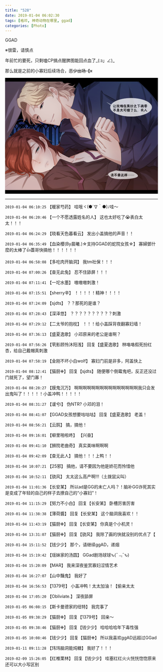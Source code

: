 ```yaml
---
title: "528"
date: 2019-01-04 06:02:30
tags: [格邓, 神奇动物在哪里, ggad]
categories: [Photo]
---
```


<p>GGAD</p> 
<p>※很雷，请慎点</p> 
<p>年前忙的要死，只剩嗑CP搞点醒脾图能回点血了_(:з」∠)_</p> 
<p>那么就是之前的小寡妇后续场合，<span style="text-decoration:line-through;"  >恶少</span><span style="text-decoration:line-through;"  >出场【x</span></p>

![](https://raw.githubusercontent.com/alicewish/meowchain247/master/img_cVZNdzJtQk9JV2N4ek5mWnIvaFNGbXZ0WlZnU2IwNlNEZUM4T1ArR3J6ZFJwUm1FMVJNaUFBPT0.jpg)

---

`2019-01-04 06:10:25` 【暖家芍药】 哇哦ヾ(●´∇｀●)ﾉ哇～

`2019-01-04 06:20:46` 【一个不愿透露姓名的人】 这也太好吃了😭表白太太！！！

`2019-01-04 06:24:29` 【晓看天色暮看云】 发出小盖搞他的声音！！

`2019-01-04 06:35:49` 【血染櫻(By晨曦.)☆支持GGAD的蛇院女孩☆】 寡婦鄧什麼的太棒了👍蓋哥快搞他！！！！！！

`2019-01-04 06:58:08` 【多吃肉开脑洞】 我tm社保！！！

`2019-01-04 07:00:26` 【查无此兔】 忍不住舔屏！！！

`2019-01-04 07:11:41` 【一坨水墨】 嗷嗷嗷刺激！

`2019-01-04 07:15:51` 【sherry辛】 ！！！！！精神！！！！

`2019-01-04 07:24:09` 【sjdts】 ？？那死的是谁？

`2019-01-04 07:28:43` 【深泽悠】 ？？？？？？？？？？刺激

`2019-01-04 07:29:12` 【二太爷的抱枕】 ！！！给小盖踩背夜翻寡妇墙！

`2019-01-04 07:36:13` 【盛夏逸歌】 小邓原来的老公是谁啊？

`2019-01-04 07:56:26` 【茕影顾怜沐阳浅】 回复【盛夏逸歌】 林咯咯假死扮红杏，给自己戴帽真刺激

`2019-01-04 07:58:19` 【金刚不坏小白wolf】 寡妇门前是非多，阿盖快上

`2019-01-04 08:12:41` 【猫厨✙】 回复【sjdts】 随便哪个倒霉鬼吧，反正还没过门就死了，望门寡！

`2019-01-04 08:28:27` 【膜鬼沉万】 啊啊啊啊啊啊啊啊啊啊啊啊啊啊啊我只会发出鬼叫了！！！！！小盖冲鸭！！！！！

`2019-01-04 08:31:27` 【谖兮i】 伪NTR? 小邓的泪！

`2019-01-04 08:41:07` 【GGAD女孩想要咕咕咕】 回复【盛夏逸歌】 老盖！

`2019-01-04 08:56:21` 【云鹄】 搞，搞他！

`2019-01-04 09:16:01` 【噼里啪啦咚】 【兴奋】

`2019-01-04 09:41:10` 【狮院老曲奇】 真实美味啊啊啊

`2019-01-04 09:42:09` 【查无此人】 搞他！！！上鸭！！

`2019-01-04 10:07:21` 【25邪】 搞他，请不要因为他是娇花而怜惜他

`2019-01-04 10:52:11` 【骁风】 太太这么高产啊!!!（土拨鼠尖叫）

`2019-01-04 11:01:36` 【长安某】 所以ad是GG的未亡人吗？！脑补GG诈死其实是变成了年轻的自己的样子去撩自己的“小寡妇”！

`2019-01-04 11:15:29` 【努力不小白】 回复【长安某】 卧槽厉害厉害

`2019-01-04 11:38:38` 【薄荷醬】 回复【长安某】 这个脑洞我喜欢！！

`2019-01-04 11:43:19` 【猫厨✙】 回复【长安某】 你真是个小机灵！

`2019-01-04 13:31:07` 【猫厨✙】 回复【骁风】 我除了画的快就没别的优点了【

`2019-01-04 15:11:52` 【钱少少】 那个，请继续ggAD，递烟

`2019-01-04 15:19:42` 【瑶妹家的汤圆】 GGad剧场球球ԅ(¯﹃¯ԅ)

`2019-01-04 15:20:09` 【MAR】 我来深夜鉴赏寡妇涩情艺术

`2019-01-04 16:27:07` 【山中豔鬼】 我好了

`2019-01-04 16:56:53` 【1379号】 小盖冲鸭！太太加油！【偷亲太太

`2019-01-04 17:05:20` 【Obliviate.】 深夜舔屏

`2019-01-05 06:08:15` 【斯卡曼德家的纽特】 我完事了

`2019-01-05 09:38:29` 【猫厨✙】 回复【1379号】 回亲～

`2019-01-05 09:38:46` 【猫厨✙】 回复【钱少少】 哈哈哈哈年下毒性强

`2019-01-05 10:08:46` 【钱少少】 回复【猫厨✙】 所以我喜欢ggAD远超过GGad

`2019-01-11 09:11:28` 【玮玮脑洞能炖糖】 我好了！！！

`2019-02-09 15:26:05` 【红椎栗林】 回复【钱少少】 哇塞红红火火恍恍惚惚原来还可以大小写区别
